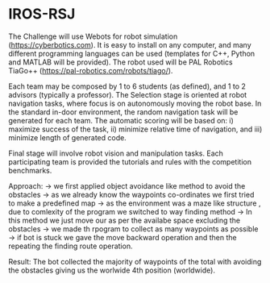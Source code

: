 # IROS-RSJ

The Challenge will use Webots for robot simulation (https://cyberbotics.com). It is easy to install on any computer, 
and many different programming languages can be used (templates for C++, Python and MATLAB will be provided). 
The robot used will be PAL Robotics TiaGo++ (https://pal-robotics.com/robots/tiago/).

Each team may be composed by 1 to 6 students (as defined), and 1 to 2 advisors (typically a professor). 
The Selection stage is oriented at robot navigation tasks, where focus is on autonomously moving the robot base. 
In the standard in-door environment, the random navigation task will be generated for each team. 
The automatic scoring will be based on: 
i) maximize success of the task, 
ii) minimize relative time of navigation, and 
iii) minimize length of generated code. 

Final stage will  involve robot vision and manipulation tasks. Each participating team is provided the tutorials and rules with the competition benchmarks.

Approach:
-> we first applied object avoidance like method to avoid the obstacles 
-> as we already know the waypoints co-ordinates we first tried to make a predefined map
-> as the environment was a maze like structure , due to comlexity of the program we switched to way finding method
-> In this method we just move our as per the availabe space excluding the obstacles
-> we made th rpogram to collect as many waypoints as possible
-> if bot is stuck we gave the move backward operation and then the repeating the finding route operation.

Result:
The bot collected the majority of waypoints of the total with avoiding the obstacles giving us the worlwide 4th position (worldwide).
